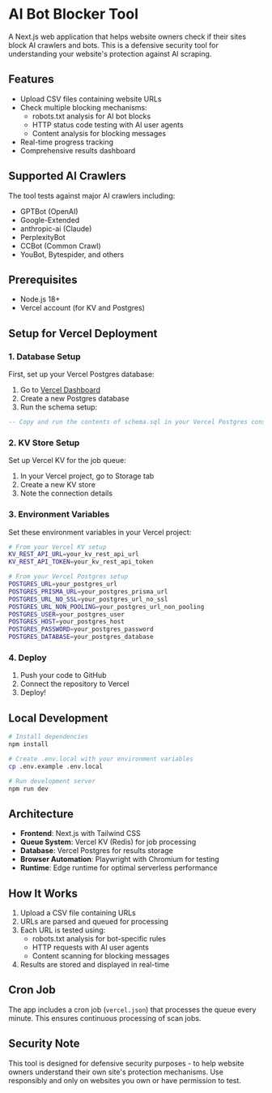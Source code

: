 # AI Bot Blocker Tool

A Next.js web application that helps website owners check if their sites block AI crawlers and bots. This is a defensive security tool for understanding your website's protection against AI scraping.

## Features

- Upload CSV files containing website URLs
- Check multiple blocking mechanisms:
  - robots.txt analysis for AI bot blocks
  - HTTP status code testing with AI user agents
  - Content analysis for blocking messages
- Real-time progress tracking
- Comprehensive results dashboard

## Supported AI Crawlers

The tool tests against major AI crawlers including:
- GPTBot (OpenAI)
- Google-Extended
- anthropic-ai (Claude)
- PerplexityBot
- CCBot (Common Crawl)
- YouBot, Bytespider, and others

## Prerequisites

- Node.js 18+ 
- Vercel account (for KV and Postgres)

## Setup for Vercel Deployment

### 1. Database Setup

First, set up your Vercel Postgres database:

1. Go to [Vercel Dashboard](https://vercel.com/dashboard)
2. Create a new Postgres database
3. Run the schema setup:

```sql
-- Copy and run the contents of schema.sql in your Vercel Postgres console
```

### 2. KV Store Setup

Set up Vercel KV for the job queue:

1. In your Vercel project, go to Storage tab
2. Create a new KV store
3. Note the connection details

### 3. Environment Variables

Set these environment variables in your Vercel project:

```bash
# From your Vercel KV setup
KV_REST_API_URL=your_kv_rest_api_url
KV_REST_API_TOKEN=your_kv_rest_api_token

# From your Vercel Postgres setup  
POSTGRES_URL=your_postgres_url
POSTGRES_PRISMA_URL=your_postgres_prisma_url
POSTGRES_URL_NO_SSL=your_postgres_url_no_ssl
POSTGRES_URL_NON_POOLING=your_postgres_url_non_pooling
POSTGRES_USER=your_postgres_user
POSTGRES_HOST=your_postgres_host
POSTGRES_PASSWORD=your_postgres_password
POSTGRES_DATABASE=your_postgres_database
```

### 4. Deploy

1. Push your code to GitHub
2. Connect the repository to Vercel
3. Deploy!

## Local Development

```bash
# Install dependencies
npm install

# Create .env.local with your environment variables
cp .env.example .env.local

# Run development server
npm run dev
```

## Architecture

- **Frontend**: Next.js with Tailwind CSS
- **Queue System**: Vercel KV (Redis) for job processing
- **Database**: Vercel Postgres for results storage
- **Browser Automation**: Playwright with Chromium for testing
- **Runtime**: Edge runtime for optimal serverless performance

## How It Works

1. Upload a CSV file containing URLs
2. URLs are parsed and queued for processing
3. Each URL is tested using:
   - robots.txt analysis for bot-specific rules
   - HTTP requests with AI user agents
   - Content scanning for blocking messages
4. Results are stored and displayed in real-time

## Cron Job

The app includes a cron job (`vercel.json`) that processes the queue every minute. This ensures continuous processing of scan jobs.

## Security Note

This tool is designed for defensive security purposes - to help website owners understand their own site's protection mechanisms. Use responsibly and only on websites you own or have permission to test.